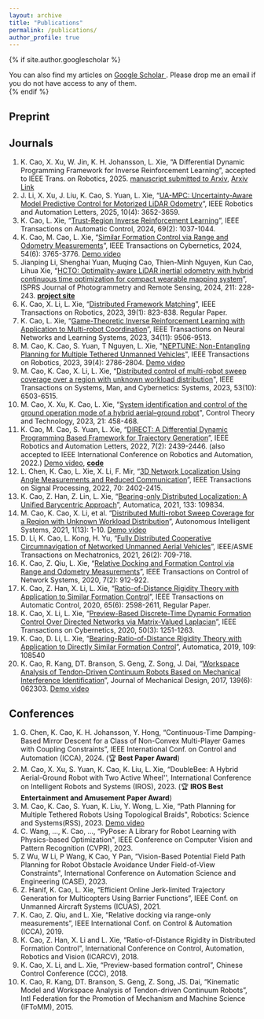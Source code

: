 ```yaml
---
layout: archive
title: "Publications"
permalink: /publications/
author_profile: true
---
```


{% if site.author.googlescholar %}
  <div class="wordwrap">You can also find my articles on <a href="{{site.author.googlescholar}}"> Google Scholar </a>. Please drop me an email if you do not have access to any of them.</div>
{% endif %}

<!-- {% include base_path %}

{% for post in site.publications reversed %}
  {% include archive-single.html %}
{% endfor %} -->

## Preprint



## Journals
1. K. Cao, X. Xu, W. Jin, K. H. Johansson, L. Xie, “A Differential Dynamic Programming Framework for Inverse Reinforcement Learning”, accepted to IEEE Trans. on Robotics, 2025. [manuscript submitted to Arxiv](https://kth-my.sharepoint.com/:b:/g/personal/caokun_ug_kth_se/EZY-Oa4qcf5IrsuUMUZGUwoBvD2fjrucnGNRvCyBFLAh5A?e=xGBqcV), [Arxiv Link](https://arxiv.org/abs/2407.19902)
1. J.	Li, X. Xu, J. Liu, K. Cao, S. Yuan, L. Xie,  “[UA-MPC: Uncertainty-Aware Model Predictive Control for Motorized LiDAR Odometry](https://ieeexplore.ieee.org/document/10900461)”, IEEE Robotics and Automation Letters, 2025, 10(4): 3652-3659.
1. K. Cao, L. Xie, “[Trust-Region Inverse Reinforcement Learning](https://ieeexplore.ieee.org/document/10121904)”, IEEE Transactions on Automatic Control, 2024, 69(2): 1037-1044.
1. K. Cao, M. Cao, L. Xie, “[Similar Formation Control via Range and Odometry Measurements](https://ieeexplore.ieee.org/document/10099461)”, IEEE Transactions on Cybernetics, 2024, 54(6): 3765-3776. [Demo video](https://youtu.be/BEQ3iBT5bmI)
1. Jianping Li, Shenghai Yuan, Muqing Cao, Thien-Minh Nguyen, Kun Cao, Lihua Xie, “[HCTO: Optimality-aware LiDAR inertial odometry with hybrid continuous time optimization for compact wearable mapping system](https://www.sciencedirect.com/science/article/pii/S092427162400162X)”, ISPRS Journal of Photogrammetry and Remote Sensing, 2024, 211: 228-243. [**project site**](https://github.com/kafeiyin00/HCTO)
1. K. Cao, X. Li, L. Xie, “[Distributed Framework Matching](https://ieeexplore.ieee.org/document/9868243)”, IEEE Transactions on Robotics, 2023, 39(1): 823-838. Regular Paper.
1. K. Cao, L. Xie, “[Game-Theoretic Inverse Reinforcement Learning with Application to Multi-robot Coordination](https://ieeexplore.ieee.org/document/9715172)”, IEEE Transactions on Neural Networks and Learning Systems, 2023, 34(11): 9506-9513.
1. M. Cao, K. Cao, S. Yuan, T Nguyen, L. Xie, "[NEPTUNE: Non-Entangling Planning for Multiple Tethered Unmanned Vehicles](https://ieeexplore.ieee.org/document/10106112)", IEEE Transactions on Robotics, 2023, 39(4): 2786-2804. [Demo video](https://youtu.be/8b1RlDvQsi0)
1. M. Cao, K. Cao, X. Li, L. Xie, “[Distributed control of multi-robot sweep coverage over a region with unknown workload distribution](https://ieeexplore.ieee.org/document/10168201)", IEEE Transactions on Systems, Man, and Cybernetics: Systems, 2023, 53(10): 6503-6515.
1. M. Cao, X. Xu, K. Cao, L. Xie, “[System identification and control of the ground operation mode of a hybrid aerial–ground robot](https://link.springer.com/article/10.1007/s11768-023-00162-x)", Control Theory and Technology, 2023, 21: 458-468.
1. K. Cao, M. Cao, S. Yuan, L. Xie, “[DIRECT: A Differential Dynamic Programming Based Framework for Trajectory Generation](https://ieeexplore.ieee.org/document/9681227)”, IEEE Robotics and Automation Letters, 2022, 7(2): 2439-2446. (also accepted to IEEE International Conference on Robotics and Automation, 2022.) [Demo video](https://youtu.be/BM8_ABM_2VM), [**code**](https://github.com/ntu-caokun/DIRECT)
1. L. Chen, K. Cao, L. Xie, X. Li, F. Mir, “[3D Network Localization Using Angle Measurements and Reduced Communication](https://ieeexplore.ieee.org/abstract/document/9757822/)”, IEEE Transactions on Signal Processing, 2022, 70: 2402-2415.
1. K. Cao, Z. Han, Z. Lin, L. Xie, “[Bearing-only Distributed Localization: A Unified Barycentric Approach](https://www.sciencedirect.com/science/article/abs/pii/S000510982100354X)”, Automatica, 2021, 133: 109834.
1. M. Cao, K. Cao, X. Li, et al. “[Distributed Multi-robot Sweep Coverage for a Region with Unknown Workload Distribution](https://link.springer.com/article/10.1007/s43684-021-00011-1)”, Autonomous Intelligent Systems, 2021, 1(13): 1-10. [Demo video](https://youtu.be/QFXr0ZWNCtE)
1. D. Li, K. Cao, L. Kong, H. Yu, “[Fully Distributed Cooperative Circumnavigation of Networked Unmanned Aerial Vehicles](https://ieeexplore.ieee.org/document/9340580)”, IEEE/ASME Transactions on Mechatronics, 2021, 26(2): 709-718.
1. K. Cao, Z. Qiu, L. Xie, “[Relative Docking and Formation Control via Range and Odometry Measurements](https://ieeexplore.ieee.org/document/8892658)”, IEEE Transactions on Control of Network Systems, 2020, 7(2): 912-922.
1. K. Cao, Z. Han, X. Li, L. Xie, “[Ratio-of-Distance Rigidity Theory with Application to Similar Formation Control](https://ieeexplore.ieee.org/document/8820064)”, IEEE Transactions on Automatic Control, 2020, 65(6): 2598-2611, Regular Paper.
1. K. Cao, X. Li, L. Xie, “[Preview-Based Discrete-Time Dynamic Formation Control Over Directed Networks via Matrix-Valued Laplacian](https://ieeexplore.ieee.org/document/8701524)”, IEEE Transactions on Cybernetics, 2020, 50(3): 1251-1263.
1. K. Cao, D. Li, L. Xie, “[Bearing-Ratio-of-Distance Rigidity Theory with Application to Directly Similar Formation Control](https://www.sciencedirect.com/science/article/pii/S0005109819304017)”, Automatica, 2019, 109: 108540
1. K. Cao, R. Kang, DT. Branson, S. Geng, Z. Song, J. Dai, “[Workspace Analysis of Tendon-Driven Continuum Robots Based on Mechanical Interference Identification](https://asmedigitalcollection.asme.org/mechanicaldesign/article/139/6/062303/472961/Workspace-Analysis-of-Tendon-Driven-Continuum)”, Journal of Mechanical Design, 2017, 139(6): 062303. [Demo video](https://youtu.be/BHAjiewdqLE)

  









## Conferences
1. G. Chen, K. Cao, K. H. Johansson, Y. Hong, “Continuous-Time Damping-Based Mirror Descent for a Class of Non-Convex Multi-Player Games with Coupling Constraints”, IEEE International Conf. on Control and Automation (ICCA), 2024. (🏆 **Best Paper Award**)
1. M. Cao, X. Xu, S. Yuan, K. Cao, K. Liu, L. Xie, “DoubleBee: A Hybrid Aerial-Ground Robot with Two Active Wheel'', International Conference on Intelligent Robots and Systems (IROS), 2023. (🏆 **IROS Best Entertainment and Amusement Paper Award**)
1. M. Cao, K. Cao, S. Yuan, K. Liu, Y. Wong, L. Xie, “Path Planning for Multiple Tethered Robots Using Topological Braids", Robotics: Science and Systems(RSS), 2023. [Demo video](https://youtu.be/BEQ3iBT5bmI)
1. C. Wang, ..., K. Cao, ..., “PyPose: A Library for Robot Learning with Physics-based Optimization", IEEE Conference on Computer Vision and Pattern Recognition (CVPR), 2023.
1. Z Wu, W Li, P Wang, K Cao, Y Pan, “Vision-Based Potential Field Path Planning for Robot Obstacle Avoidance Under Field-of-View Constraints", International Conference on Automation Science and Engineering (CASE), 2023.
1. Z. Hanif, K. Cao, L. Xie, “Efficient Online Jerk-limited Trajectory Generation for Multicopters Using Barrier Functions”, IEEE Conf. on Unmanned Aircraft Systems (ICUAS), 2021.
1. K. Cao, Z. Qiu, and L. Xie, “Relative docking via range-only measurements”, IEEE International Conf. on Control & Automation (ICCA), 2019.
1. K. Cao, Z. Han, X. Li and L. Xie, “Ratio-of-Distance Rigidity in Distributed Formation Control”, International Conference on Control, Automation, Robotics and Vision (ICARCV), 2018.
1. K. Cao, X. Li, and L. Xie, “Preview-based formation control”, Chinese Control Conference (CCC), 2018.
1. K. Cao, R. Kang, DT. Branson, S. Geng, Z. Song, JS. Dai, “Kinematic Model and Workspace Analysis of Tendon-driven Continuum Robots”, Intl Federation for the Promotion of Mechanism and Machine Science (IFToMM), 2015.
